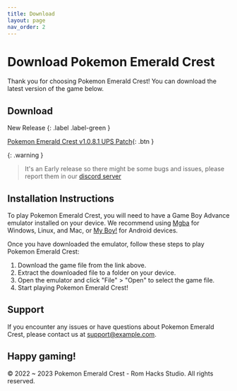 ```yaml
---
title: Download
layout: page
nav_order: 2
---
```


# Download Pokemon Emerald Crest

Thank you for choosing Pokemon Emerald Crest! You can download the latest version of the game below.

## Download 
New Release {: .label .label-green }

[Pokemon Emerald Crest v1.0.8.1 UPS Patch](https://www.mediafire.com/file/tgxpvmgwhhyj8c4/PokemonEmeraldCrestv1.0.8.1.zip/file){: .btn }

{: .warning }
> It's an Early release so there might be some bugs and issues, please report them in our [discord server] 

## Installation Instructions

To play Pokemon Emerald Crest, you will need to have a Game Boy Advance emulator installed on your device. We recommend using [Mgba](https://vba-m.com/) for Windows, Linux, and Mac, or [My Boy!](https://play.google.com/store/apps/details?id=com.fastemulator.gba) for Android devices.

Once you have downloaded the emulator, follow these steps to play Pokemon Emerald Crest:

1. Download the game file from the link above.
2. Extract the downloaded file to a folder on your device.
3. Open the emulator and click "File" > "Open" to select the game file.
4. Start playing Pokemon Emerald Crest!

## Support

If you encounter any issues or have questions about Pokemon Emerald Crest, please contact us at support@example.com.

Happy gaming!
---

&copy; 2022 ~ 2023 Pokemon Emerald Crest - Rom Hacks Studio. All rights reserved.

[discord server]: https://discord.gg/aaghat-s-server-965900074532081674 
